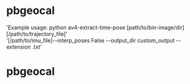 # pbgeocal
'Example usage: python av4-extract-time-pose [path/to/bin-image/dir] [/path/to/trajectory_file]'\
              '[/path/to/imu_file]--interp_poses False --output_dir custom_output --extension .txt'
# pbgeocal
